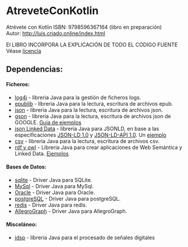# AtreveteConKotlin

Atrévete con Kotlin ISBN: 9798596367164 (libro en preparación)<br>
Autor: http://luis.criado.online/index.html

El LIBRO INCORPORA LA EXPLICACIÓN DE TODO EL CÓDIGO FUENTE <br>
Véase [licencia](licencia.md)

## Dependencias:


#### Ficheros:
- [log4j](https://github.com/apache/logging-log4j2/tree/master/log4j-api) - libreria Java para la gestión de ficheros logs.
- [epublib](https://github.com/psiegman/epublib) - libreria Java para la lectura, escritura de archivos epub.
- [json](https://mvnrepository.com/artifact/org.json/json/1.2.60) - libreria Java para la lectura, escritura de archivos json.
- [gson](https://github.com/google/gson) - libreria Java para la lectura, escritura de archivos json de GOOGLE. 
  [Guia de ejemplos](https://github.com/google/gson/blob/master/UserGuide.md)
- [json Linked Data](https://github.com/jsonld-java/jsonld-java) - 
  libreria Java para JSONLD, en base a las especificaciones [JSON-LD 1.0](https://www.w3.org/TR/json-ld/) 
  y [JSON-LD-API 1.0](https://www.w3.org/TR/json-ld-api/). Un [ejemplo](https://stackoverflow.com/questions/43219064/a-code-example-of-serialization-json-to-json-ld-in-java)
- [csv](https://mvnrepository.com/artifact/com.opencsv/opencsv) - libreria Java para la lectura, escritura de archivos csv.
- [rdf y owl](https://jena.apache.org/index.html) - Libreria Java para crear aplicaciones de Web Semántica y Linked Data. 
  [Ejemplos](https://github.com/castagna/jena-examples/tree/master/src/main/java/org/apache/jena/examples)

#### Bases de Datos:
- [sqlite](https://mvnrepository.com/artifact/org.xerial/sqlite-jdbc) - Driver Java para SQLite.
- [MySql](https://mvnrepository.com/artifact/mysql/mysql-connector-java) - Driver Java para MySql.
- [Oracle](https://mvnrepository.com/artifact/com.oracle.database.jdbc/ojdbc8) - Driver Java para Oracle.
- [postgreSQL](https://mvnrepository.com/artifact/org.postgresql/postgresql) - Driver Java para postgreSQL.
- [redis](https://mvnrepository.com/artifact/redis.clients/jedis) - Driver Java para redis.
- [AllegroGraph](https://mvnrepository.com/artifact/com.franz/agraph-java-client) - Driver Java para AllegroGraph.

#### Misceláneo:
- [jdsp](https://github.com/psambit9791/jDSP) - libreria Java para el procesado de señales digitales





